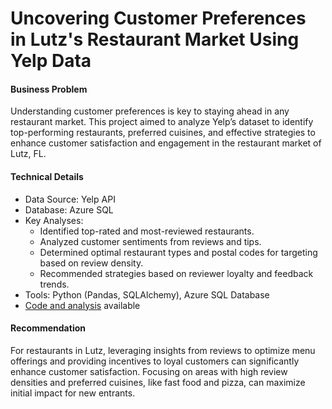 # Uncovering Customer Preferences in Lutz's Restaurant Market Using Yelp Data

#### Business Problem
Understanding customer preferences is key to staying ahead in any restaurant market. This project aimed to analyze Yelp’s dataset to identify top-performing restaurants, preferred cuisines, and effective strategies to enhance customer satisfaction and engagement in the restaurant market of Lutz, FL.

#### Technical Details
* Data Source: Yelp API
* Database: Azure SQL
* Key Analyses:
  - Identified top-rated and most-reviewed restaurants.
  - Analyzed customer sentiments from reviews and tips.
  - Determined optimal restaurant types and postal codes for targeting based on review density.
  - Recommended strategies based on reviewer loyalty and feedback trends.
* Tools: Python (Pandas, SQLAlchemy), Azure SQL Database
* [Code and analysis](https://github.com/javeriamalik06/Enterprise-Data-Management/tree/main/Project%201) available

#### Recommendation
For restaurants in Lutz, leveraging insights from reviews to optimize menu offerings and providing incentives to loyal customers can significantly enhance customer satisfaction. Focusing on areas with high review densities and preferred cuisines, like fast food and pizza, can maximize initial impact for new entrants.

